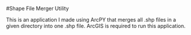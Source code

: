 #Shape File Merger Utility

This is an application I made using ArcPY that merges all .shp files in a given directory into one .shp file. ArcGIS is required to run this application.